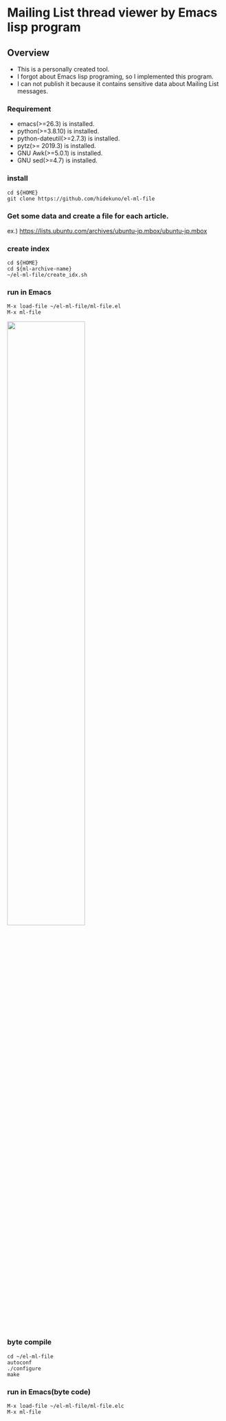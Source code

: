 Mailing List thread viewer by Emacs lisp program
=================

## Overview
- This is a personally created tool.
- I forgot about Emacs lisp programing, so I implemented this program.
- I can not publish it because it contains sensitive data about Mailing List messages.

### Requirement
- emacs(>=26.3) is installed.
- python(>=3.8.10) is installed.
- python-dateutil(>=2.7.3) is installed.
- pytz(>= 2019.3) is installed.
- GNU Awk(>=5.0.1) is installed.
- GNU sed(>=4.7) is installed.

### install
```
cd ${HOME}
git clone https://github.com/hidekuno/el-ml-file
```

### Get some data and create a file for each article.
ex.)
  https://lists.ubuntu.com/archives/ubuntu-jp.mbox/ubuntu-jp.mbox

### create index
```
cd ${HOME}
cd ${ml-archive-name}
~/el-ml-file/create_idx.sh
```

### run in Emacs
```
M-x load-file ~/el-ml-file/ml-file.el
M-x ml-file
```
<img src="https://user-images.githubusercontent.com/22115777/199161643-56797a9c-9d34-4539-aa20-d3d61e477f12.png" width=60% height=60%>

### byte compile
```
cd ~/el-ml-file
autoconf
./configure
make
```

### run in Emacs(byte code)
```
M-x load-file ~/el-ml-file/ml-file.elc
M-x ml-file
```
